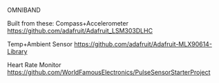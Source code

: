 OMNIBAND

Built from these:
Compass+Accelerometer
https://github.com/adafruit/Adafruit_LSM303DLHC

Temp+Ambient Sensor
https://github.com/adafruit/Adafruit-MLX90614-Library

Heart Rate Monitor
https://github.com/WorldFamousElectronics/PulseSensorStarterProject
